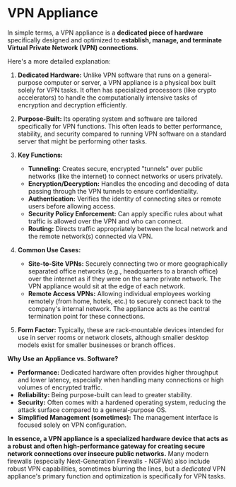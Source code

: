 # VPN Appliance

In simple terms, a VPN appliance is a **dedicated piece of hardware** specifically designed and optimized to **establish, manage, and terminate Virtual Private Network (VPN) connections**.

Here's a more detailed explanation:

1.  **Dedicated Hardware:** Unlike VPN software that runs on a general-purpose computer or server, a VPN appliance is a physical box built solely for VPN tasks. It often has specialized processors (like crypto accelerators) to handle the computationally intensive tasks of encryption and decryption efficiently.

2.  **Purpose-Built:** Its operating system and software are tailored specifically for VPN functions. This often leads to better performance, stability, and security compared to running VPN software on a standard server that might be performing other tasks.

3.  **Key Functions:**

    - **Tunneling:** Creates secure, encrypted "tunnels" over public networks (like the internet) to connect networks or users privately.
    - **Encryption/Decryption:** Handles the encoding and decoding of data passing through the VPN tunnels to ensure confidentiality.
    - **Authentication:** Verifies the identity of connecting sites or remote users before allowing access.
    - **Security Policy Enforcement:** Can apply specific rules about what traffic is allowed over the VPN and who can connect.
    - **Routing:** Directs traffic appropriately between the local network and the remote network(s) connected via VPN.

4.  **Common Use Cases:**

    - **Site-to-Site VPNs:** Securely connecting two or more geographically separated office networks (e.g., headquarters to a branch office) over the internet as if they were on the same private network. The VPN appliance would sit at the edge of each network.
    - **Remote Access VPNs:** Allowing individual employees working remotely (from home, hotels, etc.) to securely connect back to the company's internal network. The appliance acts as the central termination point for these connections.

5.  **Form Factor:** Typically, these are rack-mountable devices intended for use in server rooms or network closets, although smaller desktop models exist for smaller businesses or branch offices.

**Why Use an Appliance vs. Software?**

- **Performance:** Dedicated hardware often provides higher throughput and lower latency, especially when handling many connections or high volumes of encrypted traffic.
- **Reliability:** Being purpose-built can lead to greater stability.
- **Security:** Often comes with a hardened operating system, reducing the attack surface compared to a general-purpose OS.
- **Simplified Management (sometimes):** The management interface is focused solely on VPN configuration.

**In essence, a VPN appliance is a specialized hardware device that acts as a robust and often high-performance gateway for creating secure network connections over insecure public networks.** Many modern firewalls (especially Next-Generation Firewalls - NGFWs) also include robust VPN capabilities, sometimes blurring the lines, but a _dedicated_ VPN appliance's primary function and optimization is specifically for VPN tasks.
